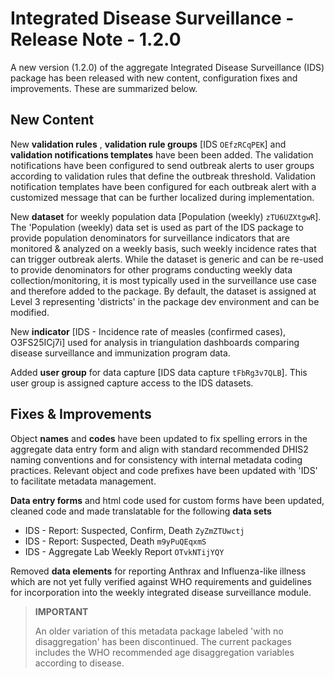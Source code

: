 # Integrated Disease Surveillance - Release Note - 1.2.0

A new version (1.2.0) of the aggregate Integrated Disease Surveillance (IDS) package has been released with new content, configuration fixes and improvements. These are summarized below. 

## New Content

New **validation rules** , **validation rule groups** [IDS `OEfzRCqPEK`] and **validation notifications templates** have been been added. The validation notifications have been configured to send outbreak alerts to user groups according to validation rules that define the outbreak threshold. Validation notification templates have been configured for each outbreak alert with a customized message that can be further localized during implementation. 

New **dataset** for weekly population data [Population (weekly) `zTU6UZXtgwR`]. The 'Population (weekly) data set is used as part of the IDS package to provide population denominators for surveillance indicators that are monitored & analyzed on a weekly basis, such weekly incidence rates that can trigger outbreak alerts. While the dataset is generic and can be re-used to provide denominators for other programs conducting weekly data collection/monitoring, it is most typically used in the surveillance use case and therefore added to the package. By default, the dataset is assigned at Level 3 representing 'districts' in the package dev environment and can be modified. 

New **indicator** [IDS - Incidence rate of measles (confirmed cases), O3FS25ICj7i] used for analysis in triangulation dashboards comparing disease surveillance and immunization program data. 

Added **user group** for data capture [IDS data capture `tFbRg3v7QLB`]. This user group is assigned capture access to the IDS datasets.

## Fixes & Improvements

Object **names** and **codes** have been updated to fix spelling errors in the aggregate data entry form and align with standard recommended DHIS2 naming conventions and for consistency with internal metadata coding practices. Relevant object and code prefixes have been updated with 'IDS' to facilitate metadata management. 

**Data entry forms** and html code used for custom forms have been updated, cleaned code and made translatable for the following **data sets**

- IDS - Report: Suspected, Confirm, Death `ZyZmZTUwctj`
- IDS - Report: Suspected, Death `m9yPuQEqxmS`
- IDS - Aggregate Lab Weekly Report `OTvkNTijYQY`

Removed **data elements** for reporting Anthrax and Influenza-like illness which are not yet fully verified against WHO requirements and guidelines for incorporation into the weekly integrated disease surveillance module.

> **IMPORTANT**
>
> An older variation of this metadata package labeled 'with no disaggregation' has been discontinued. The current packages includes the WHO recommended age disaggregation variables according to disease. 

